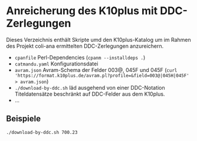 # Anreicherung des K10plus mit DDC-Zerlegungen

Dieses Verzeichnis enthält Skripte umd den K10plus-Katalog um im Rahmen des Projekt coli-ana ermittelten DDC-Zerlegungen anzureichern.

* `cpanfile` Perl-Dependencies (`cpanm --installdeps .`)
* `catmandu.yaml` Konfigurationsdatei
* `avram.json` Avram-Schema der Felder 003@, 045F und 045F (`curl 'https://format.k10plus.de/avram.pl?profile=&field=003@|045H|045F' > avram.json`)
*  `./download-by-ddc.sh` läd ausgehend von einer DDC-Notation Titeldatensätze beschränkt auf DDC-Felder aus dem K10plus.
* ...

## Beispiele

    ./download-by-ddc.sh 700.23
